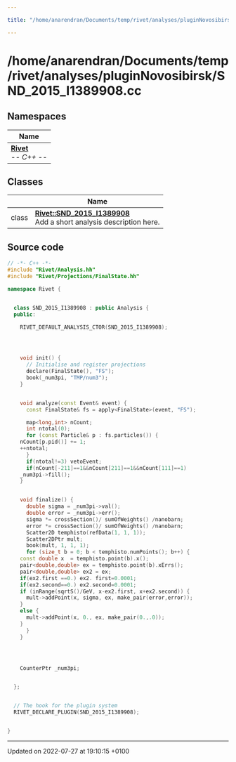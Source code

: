 ```yaml
---

title: "/home/anarendran/Documents/temp/rivet/analyses/pluginNovosibirsk/SND_2015_I1389908.cc"

---
```


# /home/anarendran/Documents/temp/rivet/analyses/pluginNovosibirsk/SND_2015_I1389908.cc



## Namespaces

| Name           |
| -------------- |
| **[Rivet](http://example.org/namespaces/namespacerivet/)** <br>-*- C++ -*-  |

## Classes

|                | Name           |
| -------------- | -------------- |
| class | **[Rivet::SND_2015_I1389908](http://example.org/classes/classrivet_1_1snd__2015__i1389908/)** <br>Add a short analysis description here.  |




## Source code

```cpp
// -*- C++ -*-
#include "Rivet/Analysis.hh"
#include "Rivet/Projections/FinalState.hh"

namespace Rivet {


  class SND_2015_I1389908 : public Analysis {
  public:

    RIVET_DEFAULT_ANALYSIS_CTOR(SND_2015_I1389908);




    void init() {
      // Initialise and register projections
      declare(FinalState(), "FS");
      book(_num3pi, "TMP/num3");
    }


    void analyze(const Event& event) {
      const FinalState& fs = apply<FinalState>(event, "FS");

      map<long,int> nCount;
      int ntotal(0);
      for (const Particle& p : fs.particles()) {
    nCount[p.pid()] += 1;
    ++ntotal;
      }
      if(ntotal!=3) vetoEvent;
      if(nCount[-211]==1&&nCount[211]==1&&nCount[111]==1)
    _num3pi->fill();
    }


    void finalize() {
      double sigma = _num3pi->val();
      double error = _num3pi->err();
      sigma *= crossSection()/ sumOfWeights() /nanobarn;
      error *= crossSection()/ sumOfWeights() /nanobarn; 
      Scatter2D temphisto(refData(1, 1, 1));
      Scatter2DPtr mult;
      book(mult, 1, 1, 1);
      for (size_t b = 0; b < temphisto.numPoints(); b++) {
    const double x  = temphisto.point(b).x();
    pair<double,double> ex = temphisto.point(b).xErrs();
    pair<double,double> ex2 = ex;
    if(ex2.first ==0.) ex2. first=0.0001;
    if(ex2.second==0.) ex2.second=0.0001;
    if (inRange(sqrtS()/GeV, x-ex2.first, x+ex2.second)) {
      mult->addPoint(x, sigma, ex, make_pair(error,error));
    }
    else {
      mult->addPoint(x, 0., ex, make_pair(0.,.0));
    }
      }
    }




    CounterPtr _num3pi;


  };


  // The hook for the plugin system
  RIVET_DECLARE_PLUGIN(SND_2015_I1389908);


}
```


-------------------------------

Updated on 2022-07-27 at 19:10:15 +0100

